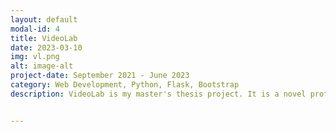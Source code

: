 ```yaml
---
layout: default
modal-id: 4
title: VideoLab
date: 2023-03-10
img: vl.png
alt: image-alt
project-date: September 2021 - June 2023
category: Web Development, Python, Flask, Bootstrap
description: VideoLab is my master's thesis project. It is a novel prototype that is intended to help end-users effectively record and edit video attachments to supplement bug reports. This page will be updated with my thesis once it is published! For now, the code for VideoLab can be seen <a href="https://github.com/nete-madi/bug-swatter">here.</a>


---
```

